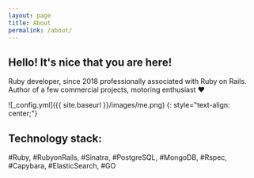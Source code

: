 ```yaml
---
layout: page
title: About
permalink: /about/
---
```


## Hello! It's nice that you are here!

Ruby developer, since 2018 professionally associated with Ruby on Rails.
Author of a few commercial projects, motoring enthusiast ♥ 

![_config.yml]({{ site.baseurl }}/images/me.png)
{: style="text-align: center;"}

## Technology stack:

#Ruby, #RubyonRails, #Sinatra, #PostgreSQL, #MongoDB, #Rspec, #Capybara, #ElasticSearch, #GO

